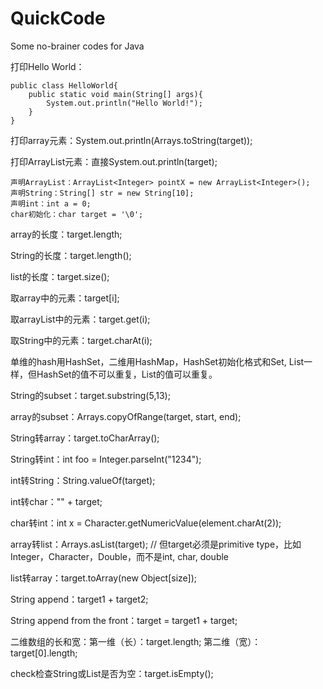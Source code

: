 # QuickCode
Some no-brainer codes for Java

打印Hello World：

    public class HelloWorld{
        public static void main(String[] args){
            System.out.println("Hello World!");
        }
    }

打印array元素：System.out.println(Arrays.toString(target));

打印ArrayList元素：直接System.out.println(target);


    声明ArrayList：ArrayList<Integer> pointX = new ArrayList<Integer>();
    声明String：String[] str = new String[10];
    声明int：int a = 0;
    char初始化：char target = '\0';


array的长度：target.length;

String的长度：target.length();

list的长度：target.size();


取array中的元素：target[i];

取arrayList中的元素：target.get(i);

取String中的元素：target.charAt(i);


单维的hash用HashSet，二维用HashMap，HashSet初始化格式和Set, List一样，但HashSet的值不可以重复，List的值可以重复。


String的subset：target.substring(5,13);

array的subset：Arrays.copyOfRange(target, start, end);


String转array：target.toCharArray();

String转int：int foo = Integer.parseInt("1234");

int转String：String.valueOf(target);

int转char："" + target;

char转int：int x = Character.getNumericValue(element.charAt(2));

array转list：Arrays.asList(target); // 但target必须是primitive type，比如Integer，Character，Double，而不是int, char, double

list转array：target.toArray(new Object[size]);


String append：target1 + target2;

String append from the front：target = target1 + target;


二维数组的长和宽：第一维（长）：target.length; 第二维（宽）：target[0].length;


check检查String或List是否为空：target.isEmpty();

